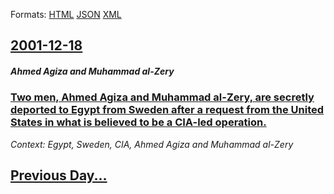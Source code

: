 
Formats: [HTML](2001/12/18/index.html)  [JSON](2001/12/18/index.json)  [XML](2001/12/18/index.xml)  

## [2001-12-18](/news/2001/12/18/index.md)

##### Ahmed Agiza and Muhammad al-Zery
### [ Two men, Ahmed Agiza and Muhammad al-Zery, are secretly deported to Egypt from Sweden after a request from the United States in what is believed to be a CIA-led operation. ](/news/2001/12/18/two-men-ahmed-agiza-and-muhammad-al-zery-are-secretly-deported-to-egypt-from-sweden-after-a-request-from-the-united-states-in-what-is-bel.md)
_Context: Egypt, Sweden, CIA, Ahmed Agiza and Muhammad al-Zery_

## [Previous Day...](/news/2001/12/17/index.md)

